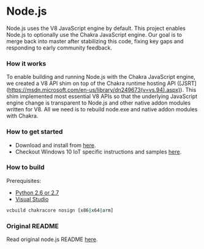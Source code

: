 Node.js
===
Node.js uses the V8 JavaScript engine by default. This project enables
Node.js to optionally use the Chakra JavaScript engine. Our goal is to merge
back into master after stabilizing this code, fixing key gaps and responding to
early community feedback.

### How it works

To enable building and running Node.js with the Chakra JavaScript engine, we
created a V8 API shim on top of the Chakra runtime hosting API ([JSRT]
(https://msdn.microsoft.com/en-us/library/dn249673(v=vs.94).aspx)). This shim
implemented most essential V8 APIs so that the underlying JavaScript engine
change is transparent to Node.js and other native addon modules written for V8.
All we need is to rebuild node.exe and native addon modules with Chakra.

### How to get started

* Download and install from [here](https://github.com/Microsoft/node/releases).
* Checkout Windows 10 IoT specific instructions and samples [here](IoT-Readme.md).

<a name="windows_with_chakra"></a>
### How to build
Prerequisites:

* [Python 2.6 or 2.7](https://www.python.org)
* [Visual
Studio](https://www.visualstudio.com/en-us/downloads/download-visual-studio-vs.aspx)

```sh
vcbuild chakracore nosign [x86|x64|arm]
```

### Original README

Read original node.js README [here](https://github.com/nodejs/node).
